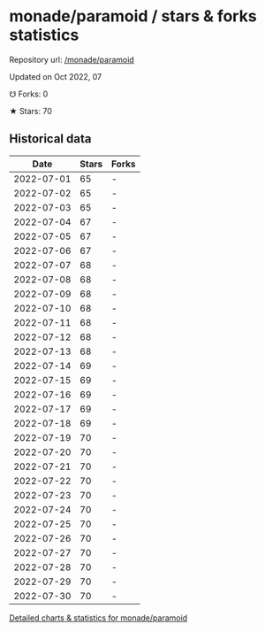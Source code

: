 # monade/paramoid / stars & forks statistics

Repository url: [/monade/paramoid](https://github.com/monade/paramoid)

Updated on Oct 2022, 07

☋ Forks: 0

★ Stars: 70

## Historical data
| Date | Stars | Forks |
|------|-------|-------|
| 2022-07-01 | 65 | - | 
| 2022-07-02 | 65 | - | 
| 2022-07-03 | 65 | - | 
| 2022-07-04 | 67 | - | 
| 2022-07-05 | 67 | - | 
| 2022-07-06 | 67 | - | 
| 2022-07-07 | 68 | - | 
| 2022-07-08 | 68 | - | 
| 2022-07-09 | 68 | - | 
| 2022-07-10 | 68 | - | 
| 2022-07-11 | 68 | - | 
| 2022-07-12 | 68 | - | 
| 2022-07-13 | 68 | - | 
| 2022-07-14 | 69 | - | 
| 2022-07-15 | 69 | - | 
| 2022-07-16 | 69 | - | 
| 2022-07-17 | 69 | - | 
| 2022-07-18 | 69 | - | 
| 2022-07-19 | 70 | - | 
| 2022-07-20 | 70 | - | 
| 2022-07-21 | 70 | - | 
| 2022-07-22 | 70 | - | 
| 2022-07-23 | 70 | - | 
| 2022-07-24 | 70 | - | 
| 2022-07-25 | 70 | - | 
| 2022-07-26 | 70 | - | 
| 2022-07-27 | 70 | - | 
| 2022-07-28 | 70 | - | 
| 2022-07-29 | 70 | - | 
| 2022-07-30 | 70 | - | 


[Detailed charts & statistics for monade/paramoid](https://reviewgithub.com/rep/monade/paramoid)
